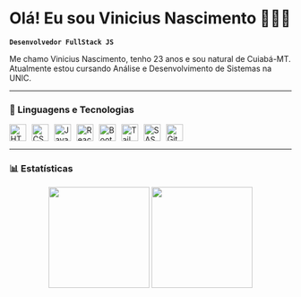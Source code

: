 # Olá! Eu sou Vinicius Nascimento 👨🏻‍💻 

**`Desenvolvedor FullStack JS`**

Me chamo Vinicius Nascimento, tenho 23 anos e sou natural de Cuiabá-MT.  
Atualmente estou cursando Análise e Desenvolvimento de Sistemas na UNIC.

---

### 🤖 Linguagens e Tecnologias

<div style="display: flex; flex-wrap: wrap; gap: 10px;">

<img alt="HTML" title="HTML" width="30px" src="https://cdn.jsdelivr.net/gh/devicons/devicon@latest/icons/html5/html5-original.svg"/>
<img alt="CSS" title="CSS" width="30px" src="https://cdn.jsdelivr.net/gh/devicons/devicon@latest/icons/css3/css3-original.svg"/>
<img alt="JavaScript" title="JavaScript" width="30px" src="https://cdn.jsdelivr.net/gh/devicons/devicon@latest/icons/javascript/javascript-original.svg"/>
<img alt="React" title="React" width="30px" src="https://cdn.jsdelivr.net/gh/devicons/devicon@latest/icons/react/react-original.svg"/>
<img alt="Bootstrap" title="Bootstrap" width="30px" src="https://cdn.jsdelivr.net/gh/devicons/devicon@latest/icons/bootstrap/bootstrap-original.svg"/>
<img alt="Tailwind" title="Tailwind" width="30px" src="https://cdn.jsdelivr.net/gh/devicons/devicon@latest/icons/tailwindcss/tailwindcss-original.svg"/>
<img alt="SASS" title="SASS" width="30px" src="https://cdn.jsdelivr.net/gh/devicons/devicon@latest/icons/sass/sass-original.svg"/>
<img alt="Git" title="Git" width="30px" src="https://cdn.jsdelivr.net/gh/devicons/devicon@latest/icons/git/git-original.svg"/>

</div>

---

### 📊 Estatísticas

<div align="center">

<img height="180em" src="https://github-readme-stats.vercel.app/api?username=MyDevVinicius&show_icons=true&theme=tokyonight&include_all_commits=true&locale=pt-br&cache_seconds=1800"/>
<img height="180em" src="https://github-readme-stats.vercel.app/api/top-langs/?username=MyDevVinicius&theme=tokyonight&layout=compact&custom_title=Tecnologias&langs_count=9&cache_seconds=1800"/>

</div>
